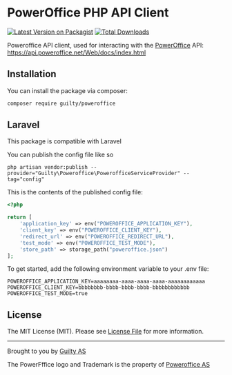 # PowerOffice PHP API Client

[![Latest Version on Packagist](https://img.shields.io/packagist/v/guilty/poweroffice.svg?style=flat-square)](https://packagist.org/packages/guilty/poweroffice)
[![Total Downloads](https://img.shields.io/packagist/dt/guilty/poweroffice.svg?style=flat-square)](https://packagist.org/packages/guilty/poweroffice)


Poweroffice API client, used for interacting with the [PowerOffice](https://poweroffice.no/) API: https://api.poweroffice.net/Web/docs/index.html


## Installation

You can install the package via composer:

```bash
composer require guilty/poweroffice
```


## Laravel

This package is compatible with Laravel

You can publish the config file like so
```
php artisan vendor:publish --provider="Guilty\Poweroffice\PowerofficeServiceProvider" --tag="config"
```

This is the contents of the published config file:

```php
<?php

return [
    'application_key' => env("POWEROFFICE_APPLICATION_KEY"),
    'client_key' => env("POWEROFFICE_CLIENT_KEY"),
    'redirect_url' => env("POWEROFFICE_REDIRECT_URL"),
    'test_mode' => env("POWEROFFICE_TEST_MODE"),
    'store_path' => storage_path("poweroffice.json")
];
```

To get started, add the following environment variable to your .env file:

```
POWEROFFICE_APPLICATION_KEY=aaaaaaaa-aaaa-aaaa-aaaa-aaaaaaaaaaaa
POWEROFFICE_CLIENT_KEY=bbbbbbbb-bbbb-bbbb-bbbb-bbbbbbbbbbbb
POWEROFFICE_TEST_MODE=true
```


## License

The MIT License (MIT). Please see [License File](LICENSE.md) for more information.

---

Brought to you by [Guilty AS](https://guilty.no)

The PowerFffice logo and Trademark is the property of [Poweroffice AS](https://poweroffice.no/)
